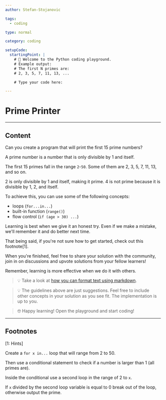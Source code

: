 ```yaml
---
author: Stefan-Stojanovic

tags:
  - coding

type: normal

category: coding

setupCode:
  startingPoint: |
    # 👋 Welcome to the Python coding playground. 
    # Example output:
    # The first N primes are:
    # 2, 3, 5, 7, 11, 13, ...

    # Type your code here:

---
```


# Prime Printer

---

## Content

Can you create a program that will print the first 15 prime numbers?

A prime number is a number that is only divisible by 1 and itself.

The first 15 primes fall in the range `2`-`50`. Some of them are 2, 3, 5, 7, 11, 13, and so on.

2 is only divisible by 1 and itself, making it prime. 4 is not prime because it is divisible by 1, 2, and itself.

To achieve this, you can use some of the following concepts:
- loops (`for...in...`)
- built-in function (`range()`)
- flow control (`if (age > 30) ...`)

Learning is best when we give it an honest try. Even if we make a mistake, we'll remember it and do better next time.

That being said, if you're not sure how to get started, check out this footnote[1]. 

When you're finished, feel free to share your solution with the community, join in on discussions and upvote solutions from your fellow learners!

Remember, learning is more effective when we do it with others.

> 💡 Take a look at [how you can format text using markdown](https://www.enki.com/glossary/general/markdown-formatting).

> 💡 The guidelines above are just suggestions. Feel free to include other concepts in your solution as you see fit. The implementation is up to you.

> 🤓 Happy learning! Open the playground and start coding!

---

## Footnotes

[1: Hints]

Create a `for x in...` loop that will range from 2 to 50. 

Then use a conditional statement to check if a number is larger than 1 (all primes are). 

Inside the conditional use a second loop in the range of 2 to `x`.

If `x` divided by the second loop variable is equal to 0 break out of the loop, otherwise output the prime.
